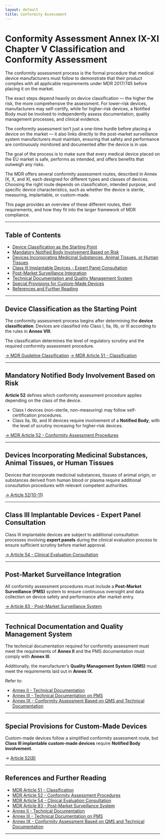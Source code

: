 ```yaml
---
layout: default
title: Conformity Assessment
---
```


# Conformity Assessment Annex IX-XI Chapter V Classification and Conformity Assessment

The conformity assessment process is the formal procedure that medical device manufacturers must follow to demonstrate that their product complies with all applicable requirements under MDR 2017/745 before placing it on the market.

The exact steps depend heavily on device classification — the higher the risk, the more comprehensive the assessment. For lower-risk devices, manufacturers may self-certify, while for higher-risk devices, a Notified Body must be involved to independently assess documentation, quality management processes, and clinical evidence.

The conformity assessment isn’t just a one-time hurdle before placing a device on the market — it also links directly to the post-market surveillance system manufacturers must maintain, ensuring that safety and performance are continuously monitored and documented after the device is in use.

The goal of the process is to make sure that every medical device placed on the EU market is safe, performs as intended, and offers benefits that outweigh any risks.

The MDR offers several conformity assessment routes, described in Annex IX, X, and XI, each designed for different types and classes of devices. Choosing the right route depends on classification, intended purpose, and specific device characteristics, such as whether the device is sterile, measuring, implantable, or custom-made.

This page provides an overview of these different routes, their requirements, and how they fit into the larger framework of MDR compliance.

---


## Table of Contents
- [Device Classification as the Starting Point](#device-classification-as-the-starting-point)
- [Mandatory Notified Body Involvement Based on Risk](#mandatory-notified-body-involvement-based-on-risk)
- [Devices Incorporating Medicinal Substances, Animal Tissues, or Human Tissues](#devices-incorporating-medicinal-substances-animal-tissues-or-human-tissues)
- [Class III Implantable Devices - Expert Panel Consultation](#class-iii-implantable-devices---expert-panel-consultation)
- [Post-Market Surveillance Integration](#post-market-surveillance-integration)
- [Technical Documentation and Quality Management System](#technical-documentation-and-quality-management-system)
- [Special Provisions for Custom-Made Devices](#special-provisions-for-custom-made-devices)
- [References and Further Reading](#references-and-further-reading)

---

## Device Classification as the Starting Point

The conformity assessment process begins after determining the **device classification**. Devices are classified into Class I, IIa, IIb, or III according to the rules in **Annex VIII**. 

The classification determines the level of regulatory scrutiny and the required conformity assessment procedure.

 [→ MDR Guideline Classification](https://digitalhealthzurich.github.io/MDR_Guideline/md_sites/rules.html)
 [→ MDR Article 51 - Classification](https://eur-lex.europa.eu/legal-content/EN/TXT/HTML/?uri=CELEX:32017R0745#d1e3544-87-1)

---

## Mandatory Notified Body Involvement Based on Risk

**Article 52** defines which conformity assessment procedure applies depending on the class of the device.

- Class I devices (non-sterile, non-measuring) may follow self-certification procedures.
- Class IIa, IIb, and III devices require involvement of a **Notified Body**, with the level of scrutiny increasing for higher-risk devices.

[→ MDR Article 52 - Conformity Assessment Procedures](https://eur-lex.europa.eu/legal-content/EN/TXT/HTML/?uri=CELEX:32017R0745#d1e3572-88-1)

---

## Devices Incorporating Medicinal Substances, Animal Tissues, or Human Tissues

Devices that incorporate medicinal substances, tissues of animal origin, or substances derived from human blood or plasma require additional consultation procedures with relevant competent authorities.

[→ Article 52(10-11)](https://eur-lex.europa.eu/legal-content/EN/TXT/HTML/?uri=CELEX:32017R0745#d1e3572-88-1)

---

## Class III Implantable Devices - Expert Panel Consultation

Class III implantable devices are subject to additional consultation processes involving **expert panels** during the clinical evaluation process to ensure sufficient scrutiny before market approval.

[→ Article 54 - Clinical Evaluation Consultation](https://eur-lex.europa.eu/legal-content/EN/TXT/HTML/?uri=CELEX:32017R0745#d1e3740-92-1)

---

## Post-Market Surveillance Integration

All conformity assessment procedures must include a **Post-Market Surveillance (PMS)** system to ensure continuous oversight and data collection on device safety and performance after market entry.

[→ Article 83 - Post-Market Surveillance System](https://eur-lex.europa.eu/legal-content/EN/TXT/HTML/?uri=CELEX:32017R0745#d1e5670-134-1)

---

## Technical Documentation and Quality Management System

The technical documentation required for conformity assessment must meet the requirements of **Annex II** and the PMS documentation must comply with **Annex III**. 

Additionally, the manufacturer’s **Quality Management System (QMS)** must meet the requirements laid out in **Annex IX**.

Refer to:
- [Annex II - Technical Documentation](https://eur-lex.europa.eu/legal-content/EN/TXT/HTML/?uri=CELEX:32017R0745#anx_II)
- [Annex III - Technical Documentation on PMS](https://eur-lex.europa.eu/legal-content/EN/TXT/HTML/?uri=CELEX:32017R0745#anx_III)
- [Annex IX - Conformity Assessment Based on QMS and Technical Documentation](https://eur-lex.europa.eu/legal-content/EN/TXT/HTML/?uri=CELEX:32017R0745#anx_IX)

---

## Special Provisions for Custom-Made Devices

Custom-made devices follow a simplified conformity assessment route, but **Class III implantable custom-made devices** require **Notified Body involvement**.

→ [Article 52(8)](https://eur-lex.europa.eu/legal-content/EN/TXT/HTML/?uri=CELEX:32017R0745#d1e3572-88-1)

---

## References and Further Reading

- [MDR Article 51 - Classification](https://eur-lex.europa.eu/legal-content/EN/TXT/HTML/?uri=CELEX:32017R0745#d1e3544-87-1)
- [MDR Article 52 - Conformity Assessment Procedures](https://eur-lex.europa.eu/legal-content/EN/TXT/HTML/?uri=CELEX:32017R0745#d1e3572-88-1)
- [MDR Article 54 - Clinical Evaluation Consultation](https://eur-lex.europa.eu/legal-content/EN/TXT/HTML/?uri=CELEX:32017R0745#d1e3740-92-1)
- [MDR Article 83 - Post-Market Surveillance System](https://eur-lex.europa.eu/legal-content/EN/TXT/HTML/?uri=CELEX:32017R0745#d1e5670-134-1)
- [Annex II - Technical Documentation](https://eur-lex.europa.eu/legal-content/EN/TXT/HTML/?uri=CELEX:32017R0745#anx_II)
- [Annex III - Technical Documentation on PMS](https://eur-lex.europa.eu/legal-content/EN/TXT/HTML/?uri=CELEX:32017R0745#anx_III)
- [Annex IX - Conformity Assessment Based on QMS and Technical Documentation](https://eur-lex.europa.eu/legal-content/EN/TXT/HTML/?uri=CELEX:32017R0745#anx_IX)

---